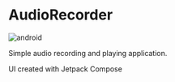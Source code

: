 # AudioRecorder

![android](https://user-images.githubusercontent.com/29164777/225876111-1e7114c8-9f36-4a73-af25-d4360a18f355.svg)

Simple audio recording and playing application.

UI created with Jetpack Compose

